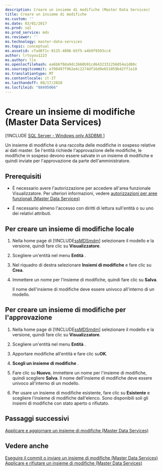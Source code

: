 ```yaml
---
description: Creare un insieme di modifiche (Master Data Services)
title: Creare un insieme di modifiche
ms.custom: ''
ms.date: 03/01/2017
ms.prod: sql
ms.prod_service: mds
ms.reviewer: ''
ms.technology: master-data-services
ms.topic: conceptual
ms.assetid: cfad6f1c-9125-4896-b5f5-a4b9f9593cc4
author: lrtoyou1223
ms.author: lle
ms.openlocfilehash: ea6b6f0da9dc2660b91cd6432331256854a1d80c
ms.sourcegitcommit: e700497f962e4c2274df16d9e651059b42ff1a10
ms.translationtype: MT
ms.contentlocale: it-IT
ms.lasthandoff: 08/17/2020
ms.locfileid: "88495066"
---
```

# <a name="create-a-changeset-master-data-services"></a>Creare un insieme di modifiche (Master Data Services)

[!INCLUDE [SQL Server - Windows only ASDBMI  ](../includes/applies-to-version/sql-windows-only-asdbmi.md)]

  Un insieme di modifiche è una raccolta delle modifiche in sospeso relative ai dati master. Se l'entità richiede l'approvazione delle modifiche, le modifiche in sospeso devono essere salvate in un insieme di modifiche e quindi inviate per l'approvazione da parte dell'amministratore.  
  
## <a name="prerequisites"></a>Prerequisiti  
  
-   È necessario avere l'autorizzazione per accedere all'area funzionale Visualizzatore. Per ulteriori informazioni, vedere [autorizzazioni per aree funzionali &#40;Master Data Services&#41;](../master-data-services/functional-area-permissions-master-data-services.md)  
  
-   È necessario almeno l'accesso con diritti di lettura sull'entità o su uno dei relativi attributi.  
  
## <a name="to-create-a-local-changeset"></a>Per creare un insieme di modifiche locale  
  
1.  Nella home page di [!INCLUDE[ssMDSmdm](../includes/ssmdsmdm-md.md)] selezionare il modello e la versione, quindi fare clic su **Visualizzatore**.  
  
2.  Scegliere un'entità nel menu **Entità** .  
  
3.  Nel riquadro di destra selezionare **Insiemi di modifiche** e fare clic su **Crea**.  
  
4.  Immettere un nome per l'insieme di modifiche, quindi fare clic su **Salva**.  
  
     Il nome dell'insieme di modifiche deve essere univoco all'interno di un modello.  
  
## <a name="to-create-a-changeset-for-approval"></a>Per creare un insieme di modifiche per l'approvazione  
  
1.  Nella home page di [!INCLUDE[ssMDSmdm](../includes/ssmdsmdm-md.md)] selezionare il modello e la versione, quindi fare clic su **Visualizzatore**.  
  
2.  Scegliere un'entità nel menu **Entità** .  
  
3.  Apportare modifiche all'entità e fare clic su**OK**.  
  
4.  **Scegli un insieme di modifiche** .  
  
5.  Fare clic su **Nuovo**, immettere un nome per l'insieme di modifiche, quindi scegliere **Salva**. Il nome dell'insieme di modifiche deve essere univoco all'interno di un modello.  
  
6.  Per usare un insieme di modifiche esistente, fare clic su **Esistente** e scegliere l'insieme di modifiche dall'elenco. Sono disponibili soli gli insiemi di modifiche con stato aperto o rifiutato.  
  
## <a name="next-steps"></a>Passaggi successivi  
 [Applicare e aggiornare un insieme di modifiche &#40;Master Data Services&#41;](../master-data-services/apply-and-update-a-changeset-master-data-services.md)  
  
## <a name="see-also"></a>Vedere anche  
 [Eseguire il commit o inviare un insieme di modifiche &#40;Master Data Services&#41;](../master-data-services/commit-or-submit-a-changeset-master-data-services.md)   
 [Applicare e rifiutare un insieme di modifiche &#40;Master Data Services&#41;](../master-data-services/approve-or-reject-a-changeset-master-data-services.md)  
  
  
